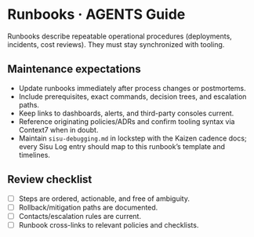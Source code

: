 # Runbooks · AGENTS Guide

Runbooks describe repeatable operational procedures (deployments, incidents, cost reviews). They must stay synchronized with tooling.

## Maintenance expectations

- Update runbooks immediately after process changes or postmortems.
- Include prerequisites, exact commands, decision trees, and escalation paths.
- Keep links to dashboards, alerts, and third-party consoles current.
- Reference originating policies/ADRs and confirm tooling syntax via Context7 when in doubt.
- Maintain `sisu-debugging.md` in lockstep with the Kaizen cadence docs; every Sisu Log entry should map to this runbook’s template and timelines.

## Review checklist

- [ ] Steps are ordered, actionable, and free of ambiguity.
- [ ] Rollback/mitigation paths are documented.
- [ ] Contacts/escalation rules are current.
- [ ] Runbook cross-links to relevant policies and checklists.
